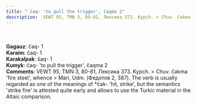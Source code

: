```yaml
---
title: " čaq- 'to pull the trigger', čaqma 2"
description:  VEWT 95, TMN 3, 80-81, Лексика 373. Kypch. > Chuv. čakma 'fire steel', whence > Mari, Udm. (Федотов 2, 387). The verb is usually regarded as one of the meanings of *čak- 'hit, strike', but the semantics 'strike fire' is attested quite early and allows to use the Turkic material in the Altaic comparison.
---
```

<p data-pagefind-weight="0.5">
<strong></strong><br><br>
<strong>Gagauz</strong>:  čaq- 1<br>
<strong>Karaim</strong>:  čaq- 1<br>
<strong>Karakalpak</strong>:  šaq- 1<br>
<strong>Kumyk</strong>:  čaq- 'to pull the trigger', čaqma 2<br>
<strong>Comments</strong>:  VEWT 95, TMN 3, 80-81, Лексика 373. Kypch. > Chuv. čakma 'fire steel', whence > Mari, Udm. (Федотов 2, 387). The verb is usually regarded as one of the meanings of *čak- 'hit, strike', but the semantics 'strike fire' is attested quite early and allows to use the Turkic material in the Altaic comparison.<br>

</p>

